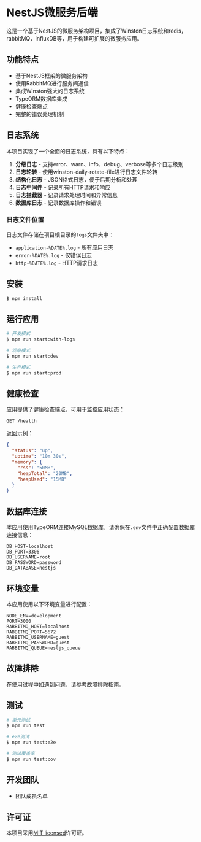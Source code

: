 # NestJS微服务后端

这是一个基于NestJS的微服务架构项目，集成了Winston日志系统和redis，rabbitMQ，influxDB等，用于构建可扩展的微服务应用。

## 功能特点

- 基于NestJS框架的微服务架构
- 使用RabbitMQ进行服务间通信
- 集成Winston强大的日志系统
- TypeORM数据库集成
- 健康检查端点
- 完整的错误处理机制

## 日志系统

本项目实现了一个全面的日志系统，具有以下特点：

1. **分级日志** - 支持error、warn、info、debug、verbose等多个日志级别
2. **日志轮转** - 使用winston-daily-rotate-file进行日志文件轮转
3. **结构化日志** - JSON格式日志，便于后期分析和处理
4. **日志中间件** - 记录所有HTTP请求和响应
5. **日志拦截器** - 记录请求处理时间和异常信息
6. **数据库日志** - 记录数据库操作和错误

### 日志文件位置

日志文件存储在项目根目录的`logs`文件夹中：

- `application-%DATE%.log` - 所有应用日志
- `error-%DATE%.log` - 仅错误日志
- `http-%DATE%.log` - HTTP请求日志

## 安装

```bash
$ npm install
```

## 运行应用

```bash
# 开发模式
$ npm run start:with-logs

# 观察模式
$ npm run start:dev

# 生产模式
$ npm run start:prod
```

## 健康检查

应用提供了健康检查端点，可用于监控应用状态：

```
GET /health
```

返回示例：

```json
{
  "status": "up",
  "uptime": "10m 30s",
  "memory": {
    "rss": "50MB",
    "heapTotal": "20MB",
    "heapUsed": "15MB"
  }
}
```

## 数据库连接

本应用使用TypeORM连接MySQL数据库。请确保在`.env`文件中正确配置数据库连接信息：

```
DB_HOST=localhost
DB_PORT=3306
DB_USERNAME=root
DB_PASSWORD=password
DB_DATABASE=nestjs
```

## 环境变量

本应用使用以下环境变量进行配置：

```
NODE_ENV=development
PORT=3000
RABBITMQ_HOST=localhost
RABBITMQ_PORT=5672
RABBITMQ_USERNAME=guest
RABBITMQ_PASSWORD=guest
RABBITMQ_QUEUE=nestjs_queue
```

## 故障排除

在使用过程中如遇到问题，请参考[故障排除指南](TROUBLESHOOTING.md)。

## 测试

```bash
# 单元测试
$ npm run test

# e2e测试
$ npm run test:e2e

# 测试覆盖率
$ npm run test:cov
```

## 开发团队

- 团队成员名单

## 许可证

本项目采用[MIT licensed](LICENSE)许可证。
